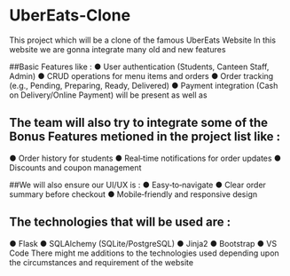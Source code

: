 # UberEats-Clone
This project which will be a clone of the famous UberEats Website
In this website we are gonna integrate many old and new features

##Basic Features like :
  ●	User authentication (Students, Canteen Staff, Admin)
  ●	CRUD operations for menu items and orders
  ●	Order tracking (e.g., Pending, Preparing, Ready, Delivered)
  ●	Payment integration (Cash on Delivery/Online Payment)
will be present as well as

## The team will also try to integrate some of the Bonus Features metioned in the project list like :
  ●	Order history for students
  ●	Real‑time notifications for order updates
  ●	Discounts and coupon management

##We will also ensure our UI/UX is :
  ●	Easy‑to‑navigate
  ●	Clear order summary before checkout
  ●	Mobile‑friendly and responsive design

## The technologies that will be used are :
   ●	Flask
   ●	SQLAlchemy (SQLite/PostgreSQL)
   ●	Jinja2
   ●	Bootstrap
   ●	VS Code
  There might me additions to the technologies used depending upon the circumstances and requirement of the website
